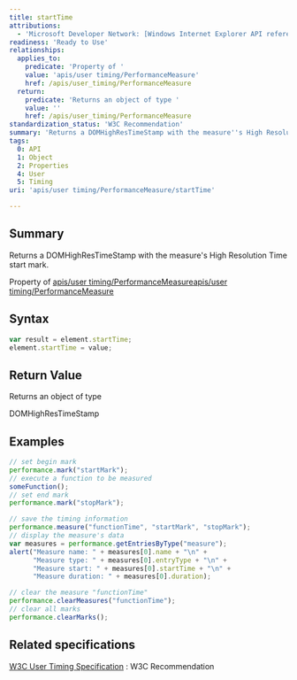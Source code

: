 ```yaml
---
title: startTime
attributions:
  - 'Microsoft Developer Network: [Windows Internet Explorer API reference Article](http://msdn.microsoft.com/en-us/library/ie/hh828809%28v=vs.85%29.aspx)'
readiness: 'Ready to Use'
relationships:
  applies_to:
    predicate: 'Property of '
    value: 'apis/user timing/PerformanceMeasure'
    href: /apis/user_timing/PerformanceMeasure
  return:
    predicate: 'Returns an object of type '
    value: ''
    href: /apis/user_timing/PerformanceMeasure
standardization_status: 'W3C Recommendation'
summary: 'Returns a DOMHighResTimeStamp with the measure''s High Resolution Time start mark.'
tags:
  0: API
  1: Object
  2: Properties
  4: User
  5: Timing
uri: 'apis/user timing/PerformanceMeasure/startTime'

---
```

## <span>Summary</span>

Returns a DOMHighResTimeStamp with the measure's High Resolution Time start mark.

Property of [apis/user timing/PerformanceMeasure](/apis/user_timing/PerformanceMeasure)[apis/user timing/PerformanceMeasure](/apis/user_timing/PerformanceMeasure)

## <span>Syntax</span>

``` js
var result = element.startTime;
element.startTime = value;
```

## <span>Return Value</span>

Returns an object of type<span></span>

DOMHighResTimeStamp

## <span>Examples</span>

``` js
// set begin mark
performance.mark("startMark");
// execute a function to be measured
someFunction();
// set end mark
performance.mark("stopMark");

// save the timing information
performance.measure("functionTime", "startMark", "stopMark");
// display the measure's data
var measures = performance.getEntriesByType("measure");
alert("Measure name: " + measures[0].name + "\n" +
      "Measure type: " + measures[0].entryType + "\n" +
      "Measure start: " + measures[0].startTime + "\n" +
      "Measure duration: " + measures[0].duration);

// clear the measure "functionTime"
performance.clearMeasures("functionTime");
// clear all marks
performance.clearMarks();
```

## <span>Related specifications</span>

[W3C User Timing Specification](http://www.w3.org/TR/user-timing/)
:   W3C Recommendation
